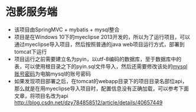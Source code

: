 # 泡影服务端
- 该项目由SpringMVC + mybatis + mysql整合
- 项目是在Windows 10下的myeclipse 2013开发的，所以为了运行项目，可以通过myeclipse导入项目，然后按照普通的java web项目运行方式，部署到tomcat下运行
- 项目运行之前需要建立名为pyin，以utf-8编码的数据库，至于数据库中的表，可以使用根目录之下的pyin.sql文件导入，然后还需要修改该处的[mysql账号密码](https://github.com/PYing-Studio/PYing-Server/blob/master/resouces/applicationContext-woyao-dao.xml#L64)为电脑mysql的账号密码
- 如果发现项目部署之后，在tomcat的webapp目录下的项目目录名部位api，那么就是在用myeclipse导入项目时，配置信息没有正确加载，可以参考下面文章，将项目名改为api http://blog.csdn.net/dzy784858512/article/details/40657449
